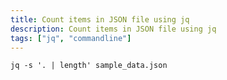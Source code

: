 ```yaml
---
title: Count items in JSON file using jq
description: Count items in JSON file using jq
tags: ["jq", "commandline"]
---
```


```console
jq -s '. | length' sample_data.json
```
